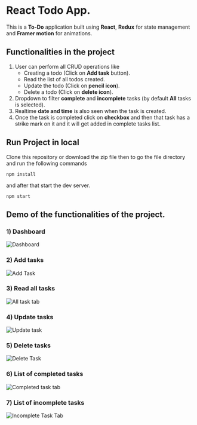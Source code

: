 # React Todo App.

This is a **To-Do** application built using **React**, **Redux** for state management and **Framer motion** for animations.

## Functionalities in the project
1) User can perform all CRUD operations like 
   - Creating a todo (Click on **Add task** button).
   - Read the list of all todos created.
   - Update the todo (Click on **pencil icon**).
   - Delete a todo (Click on **delete icon**).
2) Dropdown to filter **complete** and **incomplete** tasks (by default **All** tasks is selected).
3) Realtime **date and time** is also seen when the task is created.
4) Once the task is completed click on **checkbox** and then that task has a ~~strike~~ mark on it and it will get added in complete tasks list.    

## Run Project in local

Clone this repository or download the zip file then to go the file directory and run the following commands

```shell
npm install
```

and after that start the dev server.

```shell
npm start
```

## Demo of the functionalities of the project.

### 1) Dashboard

![Dashboard](https://user-images.githubusercontent.com/30149966/172055251-03dc6252-0a65-467f-b3e5-7bc331532dbf.PNG)

### 2) Add tasks

![Add Task](https://user-images.githubusercontent.com/30149966/172055256-a1341568-df2e-478e-95c1-53d8810d1261.PNG)

### 3) Read all tasks

![All task tab](https://user-images.githubusercontent.com/30149966/172055310-07b2422e-29fd-41fd-9587-9c64859bfd10.PNG)

### 4) Update tasks

![Update task](https://user-images.githubusercontent.com/30149966/172055296-afe4e446-76d4-4a27-9f51-1ce53faff2fc.PNG)

### 5) Delete tasks

![Delete Task](https://user-images.githubusercontent.com/30149966/172055319-dd2f61dd-637f-4470-bc63-423867f7d1da.PNG)

### 6) List of completed tasks

![Completed task tab](https://user-images.githubusercontent.com/30149966/172055375-3b5ba549-c47c-4f0b-99da-8cbb76962b6f.PNG)

### 7) List of incomplete tasks

![Incomplete Task Tab](https://user-images.githubusercontent.com/30149966/172055389-6ca32a2c-b959-4d05-84b3-3511160d0159.PNG)
